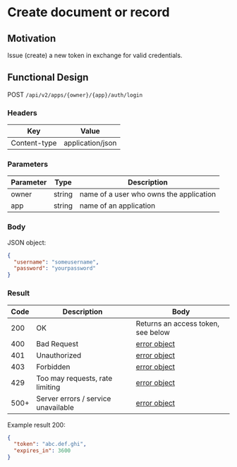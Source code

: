 # Create document or record
## Motivation
Issue (create) a new token in exchange for valid credentials.

## Functional Design
POST `/api/v2/apps/{owner}/{app}/auth/login`

### Headers
| Key | Value |
| --- | --- |
| Content-type | application/json |

### Parameters
| Parameter | Type | Description |
| --- | --- | --- |
| owner | string | name of a user who owns the application |
| app | string | name of an application |

### Body
JSON object: 
```json
{
  "username": "someusername",
  "password": "yourpassword"
}
```

### Result
| Code | Description | Body
| --- | --- | --- |
| 200 | OK | Returns an access token, see below |
| 400 | Bad Request | [error object](conventions.md#errors) |
| 401 | Unauthorized | [error object](conventions.md#errors) |
| 403 | Forbidden | [error object](conventions.md#errors) |
| 429 | Too may requests, rate limiting | [error object](conventions.md#errors) |
| 500+ | Server errors / service unavailable | [error object](conventions.md#errors) |
 
Example result 200:
```json
{
  "token": "abc.def.ghi",
  "expires_in": 3600
}
```

